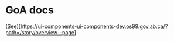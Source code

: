 # GoA docs

(See)[https://ui-components-ui-components-dev.os99.gov.ab.ca/?path=/story/overview--page]
